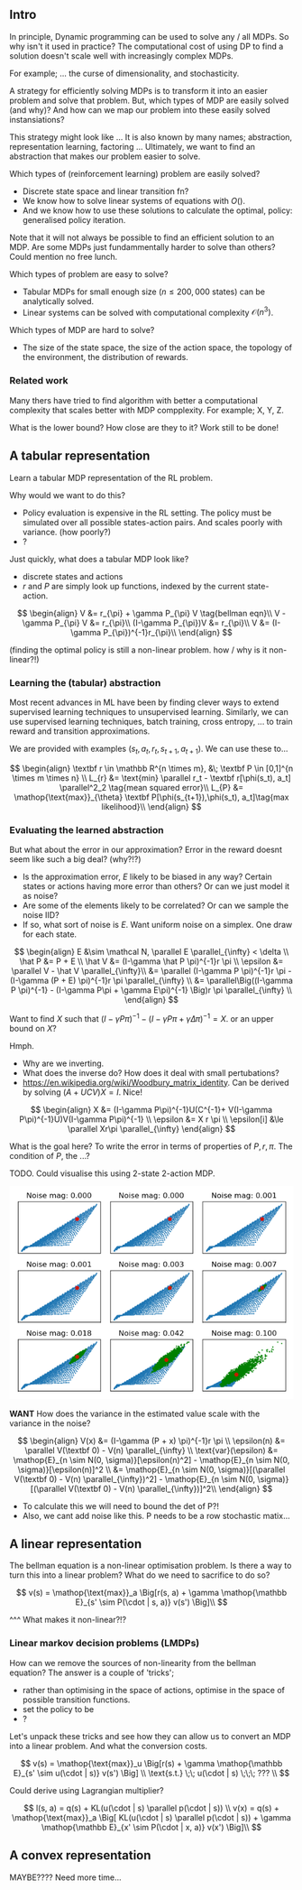 ## Intro

In principle, Dynamic programming can be used to solve any / all MDPs. So why isn't it used in practice? The computational cost of using DP to find a solution doesn't scale well with increasingly complex MDPs.

<!-- Insert paragraph describing DP's computational complexity-->

For example;
...
the curse of dimensionality, and stochasticity.

<!-- Want to demonstrate the problem being solved -->

A strategy for efficiently solving MDPs is to transform it into an easier problem and solve that problem. But, which types of MDP are easily solved (and why)? And how can we map our problem into these easily solved instansiations?

This strategy might look like ...
It is also known by many names; abstraction, representation learning, factoring ...
Ultimately, we want to find an abstraction that makes our problem easier to solve.

Which types of (reinforcement learning) problem are easily solved?

- Discrete state space and linear transition fn?
- We know how to solve linear systems of equations with $O()$.
- And we know how to use these solutions to calculate the optimal, policy: generalised policy iteration.

Note that it will not always be possible to find an efficient solution to an MDP.
Are some MDPs just fundammentally harder to solve than others?
Could mention no free lunch.

Which types of problem are easy to solve?

- Tabular MDPs for small enough size ($n\le 200,000$ states) can be analytically solved.
- Linear systems can be solved with computational complexity $\mathcal O(n^3)$.

Which types of MDP are hard to solve?
- The size of the state space, the size of the action space, the topology of the environment, the distribution of rewards.


### Related work

Many thers have tried to find algorithm with better a computational complexity that scales better with MDP compplexity.
For example; X, Y, Z.

What is the lower bound? How close are they to it? Work still to be done!

## A tabular representation

Learn a tabular MDP representation of the RL problem.

Why would we want to do this?
- Policy evaluation is expensive in the RL setting. The policy must be simulated over all possible states-action pairs. And scales poorly with variance. (how poorly?)
- ?

Just quickly, what does a tabular MDP look like?
- discrete states and actions
- $r$ and $P$ are simply look up functions, indexed by the current state-action.

$$
\begin{align}
V &= r_{\pi} + \gamma P_{\pi} V \tag{bellman eqn}\\
V - \gamma P_{\pi} V &= r_{\pi}\\
(I-\gamma P_{\pi})V &= r_{\pi}\\
V &= (I-\gamma P_{\pi})^{-1}r_{\pi}\\
\end{align}
$$

(finding the optimal policy is still a non-linear problem. how / why is it non-linear?!)


### Learning the (tabular) abstraction

Most recent advances in ML have been by finding clever ways to extend supervised learning techniques to unsupervised learning. Similarly, we can use supervised learning techniques, batch training, cross entropy, ... to train reward and transition approximations.

We are provided with examples $(s_t, a_t, r_t, s_{t+1}, a_{t+1})$. We can use these to...

$$
\begin{align}
\textbf  r \in \mathbb R^{n \times m}, &\; \textbf P \in [0,1]^{n \times m \times n} \\
L_{r} &= \text{min} \parallel r_t - \textbf r[\phi(s_t), a_t] \parallel^2_2 \tag{mean squared error}\\
L_{P} &= \mathop{\text{max}}_{\theta} \textbf P[\phi(s_{t+1}),\phi(s_t), a_t]\tag{max likelihood}\\
\end{align}
$$

### Evaluating the learned abstraction

But what about the error in our approximation?
Error in the reward doesnt seem like such a big deal? (why?!?)

- Is the approximation error, $E$ likely to be biased in any way? Certain states or actions having more error than others? Or can we just model it as noise?
- Are some of the elements likely to be correlated? Or can we sample the noise IID?  
- If so, what sort of noise is $E$. Want uniform noise on a simplex. One draw for each state.

$$
\begin{align}
E &\sim \mathcal N, \parallel E \parallel_{\infty} < \delta \\
\hat P &= P + E \\
\hat V &= (I-\gamma \hat P \pi)^{-1}r \pi \\
\epsilon &= \parallel V - \hat V \parallel_{\infty}\\
&= \parallel (I-\gamma P \pi)^{-1}r \pi -  (I-\gamma (P + E) \pi)^{-1}r \pi \parallel_{\infty} \\
&= \parallel\Big((I-\gamma P \pi)^{-1} -  (I-\gamma P\pi + \gamma E\pi)^{-1} \Big)r \pi \parallel_{\infty} \\
\end{align}
$$

Want to find $X$ such that $(I-\gamma P\pi)^{-1} - (I-\gamma P\pi + \gamma\Delta\pi)^{-1} = X$. or an upper bound on $X$?

Hmph.
- Why are we inverting.
- What does the inverse do? How does it deal with small pertubations?
- https://en.wikipedia.org/wiki/Woodbury_matrix_identity. Can be derived by solving $(A + UCV)X = I$. Nice!

$$
\begin{align}
X &= (I-\gamma P\pi)^{-1}U(C^{-1}+ V(I-\gamma P\pi)^{-1}U)V(I-\gamma P\pi)^{-1} \\
\epsilon &= X r \pi \\
\epsilon[i] &\le \parallel Xr\pi \parallel_{\infty}
\end{align}
$$

What is the goal here? To write the error in terms of properties of $P, r, \pi$. The condition of $P$, the ...?


TODO. Could visualise this using 2-state 2-action MDP.

![The effect of adding noise to the transition function and then evaluating the policy under the approximately correct estimate.](../pictures/figures/noisy-transitions.png)

__WANT__ How does the variance in the estimated value scale with the variance in the noise?

$$
\begin{align}
V(x) &= (I-\gamma (P + x) \pi)^{-1}r \pi \\
\epsilon(n) &= \parallel V(\textbf 0) - V(n) \parallel_{\infty} \\
\text{var}(\epsilon) &= \mathop{E}_{n \sim N(0, \sigma)}[\epsilon(n)^2] - \mathop{E}_{n \sim N(0, \sigma)}[\epsilon(n)]^2 \\
&= \mathop{E}_{n \sim N(0, \sigma)}[(\parallel V(\textbf 0) -  V(n) \parallel_{\infty})^2] - \mathop{E}_{n \sim N(0, \sigma)}[(\parallel V(\textbf 0) -  V(n) \parallel_{\infty})]^2\\
\end{align}
$$

- To calculate this we will need to bound the det of P?!
- Also, we cant add noise like this. P needs to be a row stochastic matix...

## A linear representation

The bellman equation is a non-linear optimisation problem.
Is there a way to turn this into a linear problem? What do we need to sacrifice to do so?

$$
v(s) = \mathop{\text{max}}_a \Big[r(s, a) + \gamma \mathop{\mathbb E}_{s' \sim P(\cdot | s, a)} v(s') \Big]\\
$$

^^^ What makes it non-linear?!?


### Linear markov decision problems (LMDPs)

How can we remove the sources of non-linearity from the bellman equation? The answer is a couple of 'tricks';

- rather than optimising in the space of actions, optimise in the space of possible transition functions.
- set the policy to be
- ?

Let's unpack these tricks and see how they can allow us to convert an MDP into a linear problem. And what the conversion costs.


$$
v(s) = \mathop{\text{max}}_u \Big[r(s) + \gamma \mathop{\mathbb E}_{s' \sim u(\cdot | s)} v(s') \Big] \\
\text{s.t.}  \;\; u(\cdot | s) \;\;\; ??? \\
$$

Could derive using Lagrangian multiplier?

$$
l(s, a) = q(s) + KL(u(\cdot | s) \parallel p(\cdot | s)) \\
v(x) = q(s) + \mathop{\text{max}}_a \Big[ KL(u(\cdot | s) \parallel p(\cdot | s)) +  \gamma \mathop{\mathbb E}_{x' \sim P(\cdot | x, a)} v(x') \Big]\\
$$

## A convex representation

MAYBE???? Need more time...
